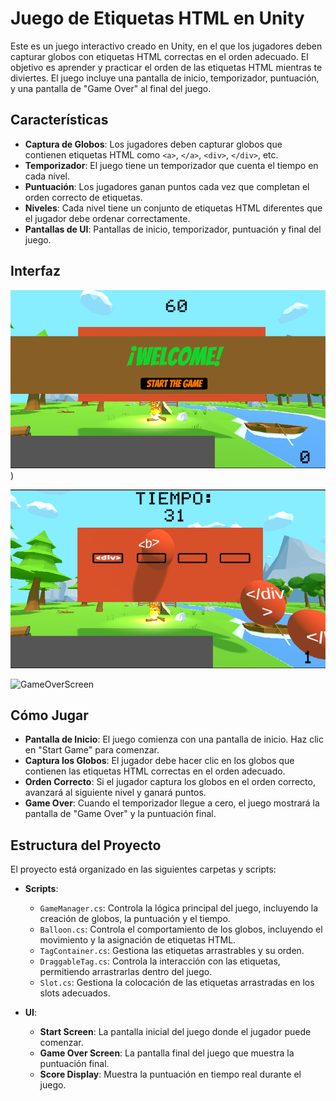 # Juego de Etiquetas HTML en Unity

Este es un juego interactivo creado en Unity, en el que los jugadores deben capturar globos con etiquetas HTML correctas en el orden adecuado. El objetivo es aprender y practicar el orden de las etiquetas HTML mientras te diviertes. El juego incluye una pantalla de inicio, temporizador, puntuación, y una pantalla de "Game Over" al final del juego.

## Características

- **Captura de Globos**: Los jugadores deben capturar globos que contienen etiquetas HTML como `<a>`, `</a>`, `<div>`, `</div>`, etc.
- **Temporizador**: El juego tiene un temporizador que cuenta el tiempo en cada nivel.
- **Puntuación**: Los jugadores ganan puntos cada vez que completan el orden correcto de etiquetas.
- **Niveles**: Cada nivel tiene un conjunto de etiquetas HTML diferentes que el jugador debe ordenar correctamente.
- **Pantallas de UI**: Pantallas de inicio, temporizador, puntuación y final del juego.

## Interfaz
![StartScreen](https://github.com/unai5665/HTMLGame/blob/main/StartScreen.PNG))

![GameScreen](https://github.com/unai5665/HTMLGame/blob/main/GameScreen.PNG)

![GameOverScreen]()



## Cómo Jugar

- **Pantalla de Inicio**: El juego comienza con una pantalla de inicio. Haz clic en "Start Game" para comenzar.
- **Captura los Globos**: El jugador debe hacer clic en los globos que contienen las etiquetas HTML correctas en el orden adecuado.
- **Orden Correcto**: Si el jugador captura los globos en el orden correcto, avanzará al siguiente nivel y ganará puntos.
- **Game Over**: Cuando el temporizador llegue a cero, el juego mostrará la pantalla de "Game Over" y la puntuación final.

## Estructura del Proyecto

El proyecto está organizado en las siguientes carpetas y scripts:

- **Scripts**:
  - `GameManager.cs`: Controla la lógica principal del juego, incluyendo la creación de globos, la puntuación y el tiempo.
  - `Balloon.cs`: Controla el comportamiento de los globos, incluyendo el movimiento y la asignación de etiquetas HTML.
  - `TagContainer.cs`: Gestiona las etiquetas arrastrables y su orden.
  - `DraggableTag.cs`: Controla la interacción con las etiquetas, permitiendo arrastrarlas dentro del juego.
  - `Slot.cs`: Gestiona la colocación de las etiquetas arrastradas en los slots adecuados.

- **UI**:
  - **Start Screen**: La pantalla inicial del juego donde el jugador puede comenzar.
  - **Game Over Screen**: La pantalla final del juego que muestra la puntuación final.
  - **Score Display**: Muestra la puntuación en tiempo real durante el juego.

